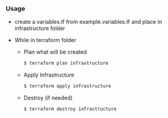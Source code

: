### Usage
- create a variables.tf from example.variables.tf and place in infrastructure folder

- While in terraform folder

    - Plan what will be created
        ```sh
        $ terraform plan infrastructure
        ```
    - Apply Infrastructure
        ```sh
        $ terraform apply infrastructure
        ```
    - Destroy (if needed)
        ```sh
        $ terraform destroy infrastructure
        ```

